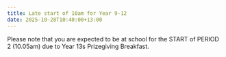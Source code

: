 ```yaml
---
title: Late start of 10am for Year 9-12
date: 2025-10-28T10:40:00+13:00
---
```

Please note that you are expected to be at school for the START of PERIOD 2 (10.05am) due to Year 13s Prizegiving Breakfast.
